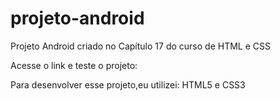 # projeto-android
Projeto Android criado no Capítulo 17 do curso de HTML e CSS

Acesse o link e teste o projeto:

Para desenvolver esse projeto,eu utilizei:
HTML5 e CSS3
